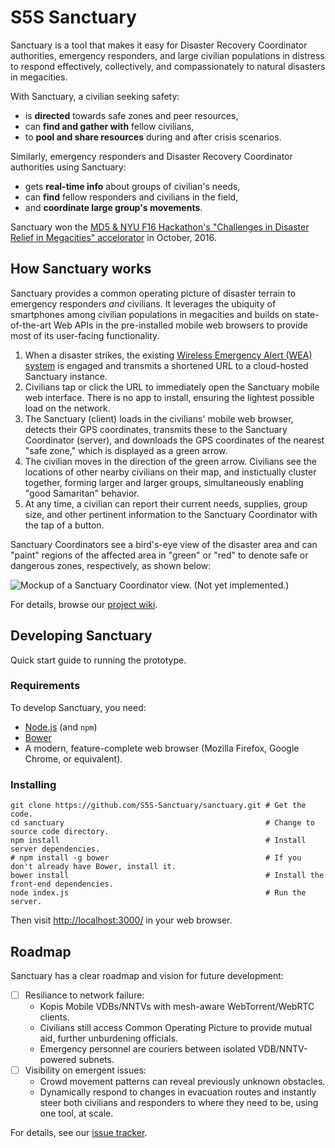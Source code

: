 # S5S Sanctuary

Sanctuary is a tool that makes it easy for Disaster Recovery Coordinator authorities, emergency responders, and large civilian populations in distress to respond effectively, collectively, and compassionately to natural disasters in megacities.

With Sanctuary, a civilian seeking safety:

* is **directed** towards safe zones and peer resources,
* can **find and gather with** fellow civilians,
* to **pool and share resources** during and after crisis scenarios.

Similarly, emergency responders and Disaster Recovery Coordinator authorities using Sanctuary:

* gets **real-time info** about groups of civilian's needs,
* can **find** fellow responders and civilians in the field,
* and **coordinate large group's movements**.

Sanctuary won the [MD5 & NYU F16 Hackathon's "Challenges in Disaster Relief in Megacities" accelorator](https://md5.net/hackathonf16) in October, 2016.

## How Sanctuary works

Sanctuary provides a common operating picture of disaster terrain to emergency responders *and* civilians. It leverages the ubiquity of smartphones among civilian populations in megacities and builds on state-of-the-art Web APIs in the pre-installed mobile web browsers to provide most of its user-facing functionality.

1. When a disaster strikes, the existing [Wireless Emergency Alert (WEA) system](https://www.fcc.gov/consumers/guides/wireless-emergency-alerts-wea) is engaged and transmits a shortened URL to a cloud-hosted Sanctuary instance.
1. Civilians tap or click the URL to immediately open the Sanctuary mobile web interface. There is no app to install, ensuring the lightest possible load on the network.
1. The Sanctuary (client) loads in the civilians' mobile web browser, detects their GPS coordinates, transmits these to the Sanctuary Coordinator (server), and downloads the GPS coordinates of the nearest "safe zone," which is displayed as a green arrow.
1. The civilian moves in the direction of the green arrow. Civilians see the locations of other nearby civilians on their map, and instictually cluster together, forming larger and larger groups, simultaneously enabling "good Samaritan" behavior.
1. At any time, a civilian can report their current needs, supplies, group size, and other pertinent information to the Sanctuary Coordinator with the tap of a button.

Sanctuary Coordinators see a bird's-eye view of the disaster area and can "paint" regions of the affected area in "green" or "red" to denote safe or dangerous zones, respectively, as shown below:

![Mockup of a Sanctuary Coordinator view. (Not yet implemented.)](https://i.imgur.com/ZlfuSur.jpg)

For details, browse our [project wiki](https://github.com/s5s-sanctuary/sanctuary/wiki).

## Developing Sanctuary

Quick start guide to running the prototype.

### Requirements

To develop Sanctuary, you need:

* [Node.js](https://nodejs.org/) (and `npm`)
* [Bower](https://bower.io/)
* A modern, feature-complete web browser (Mozilla Firefox, Google Chrome, or equivalent).

### Installing

```shell
git clone https://github.com/S5S-Sanctuary/sanctuary.git # Get the code.
cd sanctuary                                             # Change to source code directory.
npm install                                              # Install server dependencies.
# npm install -g bower                                   # If you don't already have Bower, install it.
bower install                                            # Install the front-end dependencies.
node index.js                                            # Run the server.
```

Then visit [http://localhost:3000/](http://localhost:3000/) in your web browser.

## Roadmap

Sanctuary has a clear roadmap and vision for future development:

* [ ] Resiliance to network failure:
  * Kopis Mobile VDBs/NNTVs with mesh-aware WebTorrent/WebRTC clients.
  * Civilians still access Common Operating Picture to provide mutual aid, further unburdening officials.
  * Emergency personnel are couriers between isolated VDB/NNTV-powered subnets.
* [ ] Visibility on emergent issues:
  * Crowd movement patterns can reveal previously unknown obstacles.
  * Dynamically respond to changes in evacuation routes and instantly steer both civilians and responders to where they need to be, using one tool, at scale.

For details, see our [issue tracker](https://github.com/s5s-sanctuary/sanctuary/issues).
